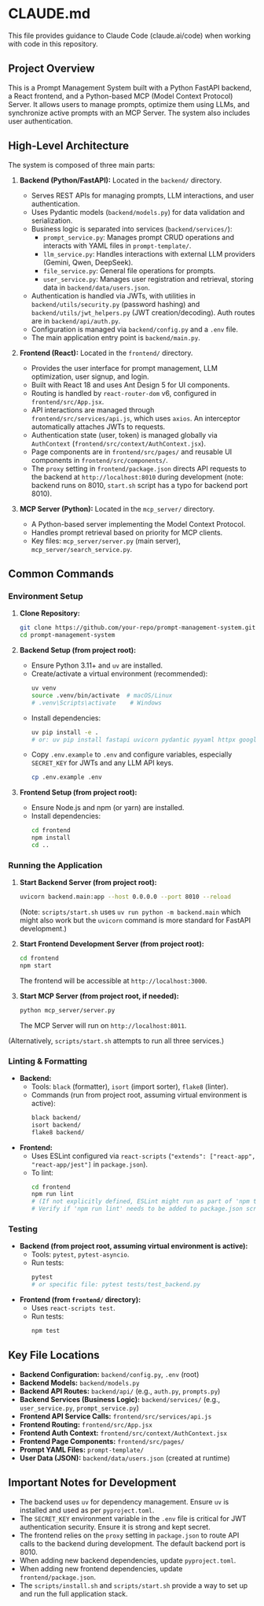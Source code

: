 # CLAUDE.md

This file provides guidance to Claude Code (claude.ai/code) when working with code in this repository.

## Project Overview

This is a Prompt Management System built with a Python FastAPI backend, a React frontend, and a Python-based MCP (Model Context Protocol) Server. It allows users to manage prompts, optimize them using LLMs, and synchronize active prompts with an MCP Server. The system also includes user authentication.

## High-Level Architecture

The system is composed of three main parts:

1.  **Backend (Python/FastAPI):** Located in the `backend/` directory.
    *   Serves REST APIs for managing prompts, LLM interactions, and user authentication.
    *   Uses Pydantic models (`backend/models.py`) for data validation and serialization.
    *   Business logic is separated into services (`backend/services/`):
        *   `prompt_service.py`: Manages prompt CRUD operations and interacts with YAML files in `prompt-template/`.
        *   `llm_service.py`: Handles interactions with external LLM providers (Gemini, Qwen, DeepSeek).
        *   `file_service.py`: General file operations for prompts.
        *   `user_service.py`: Manages user registration and retrieval, storing data in `backend/data/users.json`.
    *   Authentication is handled via JWTs, with utilities in `backend/utils/security.py` (password hashing) and `backend/utils/jwt_helpers.py` (JWT creation/decoding). Auth routes are in `backend/api/auth.py`.
    *   Configuration is managed via `backend/config.py` and a `.env` file.
    *   The main application entry point is `backend/main.py`.

2.  **Frontend (React):** Located in the `frontend/` directory.
    *   Provides the user interface for prompt management, LLM optimization, user signup, and login.
    *   Built with React 18 and uses Ant Design 5 for UI components.
    *   Routing is handled by `react-router-dom` v6, configured in `frontend/src/App.jsx`.
    *   API interactions are managed through `frontend/src/services/api.js`, which uses `axios`. An interceptor automatically attaches JWTs to requests.
    *   Authentication state (user, token) is managed globally via `AuthContext` (`frontend/src/context/AuthContext.jsx`).
    *   Page components are in `frontend/src/pages/` and reusable UI components in `frontend/src/components/`.
    *   The `proxy` setting in `frontend/package.json` directs API requests to the backend at `http://localhost:8010` during development (note: backend runs on 8010, `start.sh` script has a typo for backend port 8010).

3.  **MCP Server (Python):** Located in the `mcp_server/` directory.
    *   A Python-based server implementing the Model Context Protocol.
    *   Handles prompt retrieval based on priority for MCP clients.
    *   Key files: `mcp_server/server.py` (main server), `mcp_server/search_service.py`.

## Common Commands

### Environment Setup

1.  **Clone Repository:**
    ```bash
    git clone https://github.com/your-repo/prompt-management-system.git
    cd prompt-management-system
    ```

2.  **Backend Setup (from project root):**
    *   Ensure Python 3.11+ and `uv` are installed.
    *   Create/activate a virtual environment (recommended):
        ```bash
        uv venv
        source .venv/bin/activate  # macOS/Linux
        # .venv\Scripts\activate    # Windows
        ```
    *   Install dependencies:
        ```bash
        uv pip install -e . 
        # or: uv pip install fastapi uvicorn pydantic pyyaml httpx google-generativeai openai aiofiles python-multipart python-dotenv sse-starlette pydantic-settings passlib[bcrypt] python-jose[cryptography]
        ```
    *   Copy `.env.example` to `.env` and configure variables, especially `SECRET_KEY` for JWTs and any LLM API keys.
        ```bash
        cp .env.example .env
        ```

3.  **Frontend Setup (from project root):**
    *   Ensure Node.js and npm (or yarn) are installed.
    *   Install dependencies:
        ```bash
        cd frontend
        npm install
        cd ..
        ```

### Running the Application

1.  **Start Backend Server (from project root):**
    ```bash
    uvicorn backend.main:app --host 0.0.0.0 --port 8010 --reload
    ```
    (Note: `scripts/start.sh` uses `uv run python -m backend.main` which might also work but the `uvicorn` command is more standard for FastAPI development.)

2.  **Start Frontend Development Server (from project root):**
    ```bash
    cd frontend
    npm start
    ```
    The frontend will be accessible at `http://localhost:3000`.

3.  **Start MCP Server (from project root, if needed):**
    ```bash
    python mcp_server/server.py
    ```
    The MCP Server will run on `http://localhost:8011`.

(Alternatively, `scripts/start.sh` attempts to run all three services.)

### Linting & Formatting

*   **Backend:**
    *   Tools: `black` (formatter), `isort` (import sorter), `flake8` (linter).
    *   Commands (run from project root, assuming virtual environment is active):
        ```bash
        black backend/
        isort backend/
        flake8 backend/
        ```
*   **Frontend:**
    *   Uses ESLint configured via `react-scripts` (`"extends": ["react-app", "react-app/jest"]` in `package.json`).
    *   To lint:
        ```bash
        cd frontend
        npm run lint 
        # (If not explicitly defined, ESLint might run as part of 'npm test' or via IDE integrations)
        # Verify if 'npm run lint' needs to be added to package.json scripts if not present
        ```

### Testing

*   **Backend (from project root, assuming virtual environment is active):**
    *   Tools: `pytest`, `pytest-asyncio`.
    *   Run tests:
        ```bash
        pytest
        # or specific file: pytest tests/test_backend.py
        ```
*   **Frontend (from `frontend/` directory):**
    *   Uses `react-scripts test`.
    *   Run tests:
        ```bash
        npm test
        ```

## Key File Locations

*   **Backend Configuration:** `backend/config.py`, `.env` (root)
*   **Backend Models:** `backend/models.py`
*   **Backend API Routes:** `backend/api/` (e.g., `auth.py`, `prompts.py`)
*   **Backend Services (Business Logic):** `backend/services/` (e.g., `user_service.py`, `prompt_service.py`)
*   **Frontend API Service Calls:** `frontend/src/services/api.js`
*   **Frontend Routing:** `frontend/src/App.jsx`
*   **Frontend Auth Context:** `frontend/src/context/AuthContext.jsx`
*   **Frontend Page Components:** `frontend/src/pages/`
*   **Prompt YAML Files:** `prompt-template/`
*   **User Data (JSON):** `backend/data/users.json` (created at runtime)

## Important Notes for Development

*   The backend uses `uv` for dependency management. Ensure `uv` is installed and used as per `pyproject.toml`.
*   The `SECRET_KEY` environment variable in the `.env` file is critical for JWT authentication security. Ensure it is strong and kept secret.
*   The frontend relies on the `proxy` setting in `package.json` to route API calls to the backend during development. The default backend port is 8010.
*   When adding new backend dependencies, update `pyproject.toml`.
*   When adding new frontend dependencies, update `frontend/package.json`.
*   The `scripts/install.sh` and `scripts/start.sh` provide a way to set up and run the full application stack.
